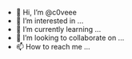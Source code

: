 - 👋 Hi, I’m @c0veee
- 👀 I’m interested in ...
- 🌱 I’m currently learning ...
- 💞️ I’m looking to collaborate on ...
- 📫 How to reach me ...

<!---
c0veee/c0veee is a ✨ special ✨ repository because its `README.md` (this file) appears on your GitHub profile.
You can click the Preview link to take a look at your changes.
--->
